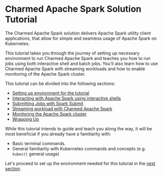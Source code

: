 # Charmed Apache Spark Solution Tutorial

The Charmed Apache Spark solution delivers Apache Spark utility client applications, that allow for simple and seamless usage of Apache Spark on Kubernetes.

This tutorial takes you through the journey of setting up necessary environment to run Charmed Apache Spark and teaches you how to run jobs using both interactive shell and batch jobs. You'll also learn how to use Charmed Apache Spark with streaming workloads and how to enable monitoring of the Apache Spark cluster.

This tutorial can be divided into the following sections:

* [Setting up environment for the tutorial](/t/13233)
* [Interacting with Apache Spark using interactive shells](/t/13232)
* [Submitting Jobs with Spark Submit](/t/13231)
* [Streaming workload with Charmed Apache Spark](/t/13230)
* [Monitoring the Apache Spark cluster](/t/13225)
* [Wrapping Up](/t/13224)


While this tutorial intends to guide and teach you along the way, it will be most beneficial if you already have a familiarity with:
* Basic terminal commands.
* General familiarity with Kubernetes commands and concepts (e.g. `kubectl` general usage)

Let's proceed to set up the environment needed for this tutorial in the [next section](/t/13233).
